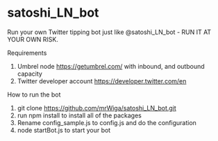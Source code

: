 # satoshi_LN_bot
Run your own Twitter tipping bot just like @satoshi_LN_bot - RUN IT AT YOUR OWN RISK.

Requirements
1. Umbrel node https://getumbrel.com/ with inbound, and outbound capacity
2. Twitter developer account https://developer.twitter.com/en

How to run the bot
1. git clone https://github.com/mrWiga/satoshi_LN_bot.git
2. run npm install to install all of the packages
3. Rename config_sample.js to config.js and do the configuration
4. node startBot.js to start your bot





